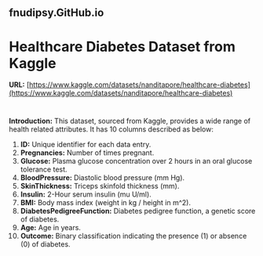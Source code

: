 ## fnudipsy.GitHub.io
# **Healthcare Diabetes Dataset from Kaggle**
**URL:** [https://www.kaggle.com/datasets/nanditapore/healthcare-diabetes](https://www.kaggle.com/datasets/nanditapore/healthcare-diabetes)
#
**Introduction:** This dataset, sourced from Kaggle, provides a wide range of health related attributes. It has 10 columns described as below:
1. **ID:** Unique identifier for each data entry.
2. **Pregnancies:** Number of times pregnant.
3. **Glucose:** Plasma glucose concentration over 2 hours in an oral glucose tolerance test.
4. **BloodPressure:** Diastolic blood pressure (mm Hg).
5. **SkinThickness:** Triceps skinfold thickness (mm).
6. **Insulin:** 2-Hour serum insulin (mu U/ml).
7. **BMI:** Body mass index (weight in kg / height in m^2).
8. **DiabetesPedigreeFunction:** Diabetes pedigree function, a genetic score of diabetes.
9. **Age:** Age in years.
10. **Outcome:** Binary classification indicating the presence (1) or absence (0) of diabetes.

